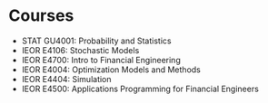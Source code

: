 # Courses
- STAT GU4001: Probability and Statistics
- IEOR  E4106: Stochastic Models
- IEOR  E4700: Intro to Financial Engineering
- IEOR  E4004: Optimization Models and Methods
- IEOR  E4404: Simulation
- IEOR  E4500: Applications Programming for Financial Engineers